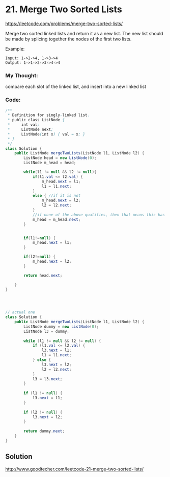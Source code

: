 # 21. Merge Two Sorted Lists

https://leetcode.com/problems/merge-two-sorted-lists/

Merge two sorted linked lists and return it as a new list. The new list should be made by splicing together the nodes of the first two lists.

Example:
```
Input: 1->2->4, 1->3->4
Output: 1->1->2->3->4->4
```

### My Thought: 
compare each slot of the linked list, and insert into a new linked list 

### Code: 
```java
/**
 * Definition for singly-linked list.
 * public class ListNode {
 *     int val;
 *     ListNode next;
 *     ListNode(int x) { val = x; }
 * }
 */
class Solution {
    public ListNode mergeTwoLists(ListNode l1, ListNode l2) {
        ListNode head = new ListNode(0); 
        ListNode m_head = head; 

        while(l1 != null && l2 != null){
            if(l1.val <= l2.val) {
                m_head.next = l1; 
                l1 = l1.next; 
            }
            else { //if it is not 
                m_head.next = l2; 
                l2 = l2.next;
            }
            //if none of the above qualifies, then that means this has to be moved onto the next slot. 
            m_head = m_head.next; 
        }


        if(l1!=null) {
            m_head.next = l1; 
        }

        if(l2!=null) {
            m_head.next = l2; 
        }

        return head.next; 

    }
}
      



// actual one 
class Solution {
    public ListNode mergeTwoLists(ListNode l1, ListNode l2) {
        ListNode dummy = new ListNode(0);
        ListNode l3 = dummy;
        
        while (l1 != null && l2 != null) {
            if (l1.val <= l2.val) {
                l3.next = l1;
                l1 = l1.next;
            } else {
                l3.next = l2;
                l2 = l2.next;
            }
            l3 = l3.next;
        }
        
        if (l1 != null) {
            l3.next = l1;
        }
        
        if (l2 != null) {
            l3.next = l2;
        }
        
        return dummy.next;        
    }
}

```    


## Solution
http://www.goodtecher.com/leetcode-21-merge-two-sorted-lists/


